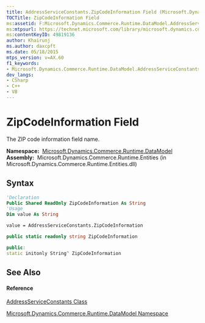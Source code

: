 ```yaml
---
title: AddressServiceConstants.ZipCodeInformation Field (Microsoft.Dynamics.Commerce.Runtime.DataModel)
TOCTitle: ZipCodeInformation Field
ms:assetid: F:Microsoft.Dynamics.Commerce.Runtime.DataModel.AddressServiceConstants.ZipCodeInformation
ms:mtpsurl: https://technet.microsoft.com/library/microsoft.dynamics.commerce.runtime.datamodel.addressserviceconstants.zipcodeinformation(v=AX.60)
ms:contentKeyID: 49819136
author: Khairunj
ms.author: daxcpft
ms.date: 05/18/2015
mtps_version: v=AX.60
f1_keywords:
- Microsoft.Dynamics.Commerce.Runtime.DataModel.AddressServiceConstants.ZipCodeInformation
dev_langs:
- CSharp
- C++
- VB
---
```


# ZipCodeInformation Field

The ZIP code information field name.

**Namespace:**  [Microsoft.Dynamics.Commerce.Runtime.DataModel](microsoft-dynamics-commerce-runtime-datamodel-namespace.md)  
**Assembly:**  Microsoft.Dynamics.Commerce.Runtime.Entities (in Microsoft.Dynamics.Commerce.Runtime.Entities.dll)

## Syntax

``` vb
'Declaration
Public Shared ReadOnly ZipCodeInformation As String
'Usage
Dim value As String

value = AddressServiceConstants.ZipCodeInformation
```

``` csharp
public static readonly string ZipCodeInformation
```

``` c++
public:
static initonly String^ ZipCodeInformation
```

## See Also

#### Reference

[AddressServiceConstants Class](addressserviceconstants-class-microsoft-dynamics-commerce-runtime-datamodel.md)

[Microsoft.Dynamics.Commerce.Runtime.DataModel Namespace](microsoft-dynamics-commerce-runtime-datamodel-namespace.md)

